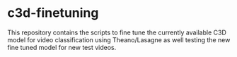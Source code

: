 # c3d-finetuning
This repository contains the scripts to fine tune the currently available C3D model for video classification using Theano/Lasagne as well testing the new fine tuned model for new test videos.
